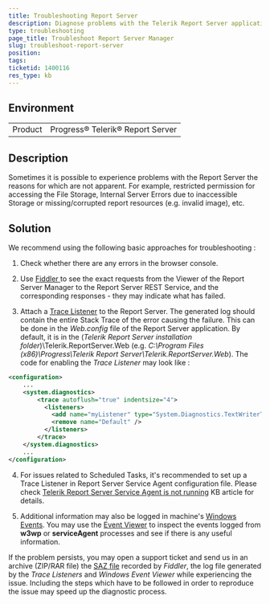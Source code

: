 ```yaml
---
title: Troubleshooting Report Server
description: Diagnose problems with the Telerik Report Server application
type: troubleshooting
page_title: Troubleshoot Report Server Manager
slug: troubleshoot-report-server
position: 
tags: 
ticketid: 1400116
res_type: kb
---
```


## Environment
<table>
	<tr>
		<td>Product</td>
		<td>Progress® Telerik® Report Server</td>
	</tr>
</table>


## Description
Sometimes it is possible to experience problems with the Report Server the reasons for which are not apparent. For example, restricted permission for accessing the File Storage, Internal Server Errors due to inaccessible Storage or missing/corrupted report resources (e.g. invalid image), etc.

## Solution
We recommend using the following basic approaches for troubleshooting :
  
1. Check whether there are any errors in the browser console.  

2. Use [Fiddler ](https://www.telerik.com/download/fiddler) to see the exact requests from the Viewer of the Report Server Manager to the Report Server REST Service, and the corresponding responses - they may indicate what has failed.  

3. Attach a [Trace Listener](https://docs.microsoft.com/en-us/dotnet/framework/debug-trace-profile/how-to-create-and-initialize-trace-listeners) to the Report Server. The generated log should contain the entire Stack Trace of the error causing the failure. This can be done in the _Web.config_ file of the Report Server application. By default, it is in the (_Telerik Report Server installation folder_)\\Telerik.ReportServer.Web (e.g. _C:\\Program Files (x86)\\Progress\\Telerik Report Server\\Telerik.ReportServer.Web_). The code for enabling the _Trace Listener_ may look like :  
  

```XML
<configuration>
    ...
    <system.diagnostics>
        <trace autoflush="true" indentsize="4">
          <listeners>
            <add name="myListener" type="System.Diagnostics.TextWriterTraceListener" initializeData="c:\temp\ReportServer.LOG" />            
            <remove name="Default" />
          </listeners>
        </trace>
    </system.diagnostics>
	...
</configuration>
```

4. For issues related to Scheduled Tasks, it's recommended to set up a Trace Listener in Report Server Service Agent configuration file. Please check [Telerik Report Server Service Agent is not running](./report-server-service-agent-is-not-running) KB article for details.


5. Additional information may also be logged in machine's [Windows Events](https://docs.microsoft.com/en-us/windows/desktop/events/windows-events). You may use the [Event Viewer](https://www.howtogeek.com/123646/htg-explains-what-the-windows-event-viewer-is-and-how-you-can-use-it/) to inspect the events logged from __w3wp__ or __serviceAgent__ processes and see if there is any useful information.


If the problem persists, you may open a support ticket and send us in an archive (ZIP/RAR file) the [SAZ file](https://docs.telerik.com/fiddler/Save-And-Load-Traffic/Tasks/CreateSAZ) recorded by _Fiddler_, the log file generated by the _Trace Listeners_ and _Windows Event Viewer_ while experiencing the issue. Including the steps which have to be followed in order to reproduce the issue may speed up the diagnostic process.
